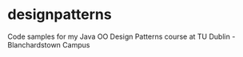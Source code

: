 # designpatterns
Code samples for my Java OO Design Patterns course at TU Dublin - Blanchardstown Campus
